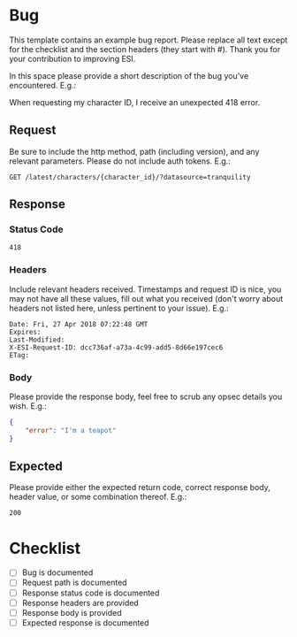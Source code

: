 # Bug

This template contains an example bug report. Please replace all text except for the checklist and the section headers (they start with \#). Thank you for your contribution to improving ESI.

In this space please provide a short description of the bug you've encountered. E.g.:

When requesting my character ID, I receive an unexpected 418 error.

## Request

Be sure to include the http method, path (including version), and any relevant parameters. Please do not include auth tokens. E.g.:

`GET /latest/characters/{character_id}/?datasource=tranquility`

## Response

### Status Code

`418`

### Headers

Include relevant headers received. Timestamps and request ID is nice, you may not have all these values, fill out what you received (don't worry about headers not listed here, unless pertinent to your issue). E.g.:

```
Date: Fri, 27 Apr 2018 07:22:48 GMT
Expires:
Last-Modified:
X-ESI-Request-ID: dcc736af-a73a-4c99-add5-8d66e197cec6
ETag:
```

### Body

Please provide the response body, feel free to scrub any opsec details you wish. E.g.:

```json
{
    "error": "I'm a teapot"
}
```

## Expected

Please provide either the expected return code, correct response body, header value, or some combination thereof. E.g.:

`200`


# Checklist

- [ ] Bug is documented
- [ ] Request path is documented
- [ ] Response status code is documented
- [ ] Response headers are provided
- [ ] Response body is provided
- [ ] Expected response is documented

